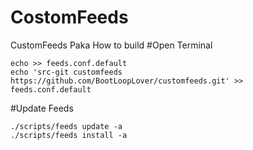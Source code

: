 # CostomFeeds

CustomFeeds Paka
How to build #Open Terminal

```
echo >> feeds.conf.default
echo 'src-git customfeeds https://github.com/BootLoopLover/customfeeds.git' >> feeds.conf.default
```
#Update Feeds

```
./scripts/feeds update -a
./scripts/feeds install -a
```
